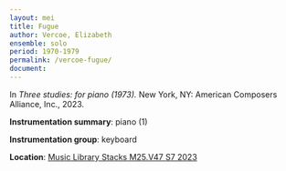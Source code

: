 ```yaml
---
layout: mei
title: Fugue
author: Vercoe, Elizabeth
ensemble: solo  
period: 1970-1979
permalink: /vercoe-fugue/
document: 
---
```

   
In *Three studies: for piano (1973).* New York, NY: American Composers Alliance, Inc., 2023.

**Instrumentation summary**: piano (1) 

**Instrumentation group**: keyboard

**Location**: <a href="https://tufts.primo.exlibrisgroup.com/permalink/01TUN_INST/1kc9gia/alma991019011678103851" target="_blank">Music Library Stacks M25.V47 S7 2023</a>